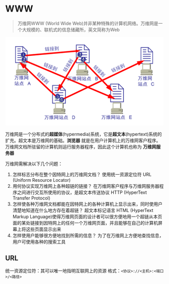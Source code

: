 # WWW
> 万维网WWW (World Wide Web)并非某种特殊的计算机网络。万维网是一个大规模的、联机式的信息储藏所，英文简称为Web

![](/.src/pic/www.png)

万维网是一个分布式的**超媒体**(hypermedia)系统，它是**超文本**(hypertext)系统的扩充。超文本是万维网的基础。**浏览器** 就是在用户计算机上的万维网客户程序。万维网文档所驻留的计算机则运行服务器程序，因此这个计算机也称为 **万维网服务器**

万维网需解决以下几个问题：

1. 怎样标志分布在整个因特网上的万维网文档？
使用统一资源定位符 URL (Uniform Resource Locator)
2. 用何协议实现万维网上各种超链的链接？
在万维网客户程序与万维网服务器程序之间进行交互所使用的协议，是超文本传送协议 HTTP (HyperText Transfer Protocol)
3. 怎样使各种万维网文档都能在因特网上的各种计算机上显示出来，同时使用户清楚地知道在什么地方存在着超链？
超文本标记语言 HTML (HyperText Markup Language)使得万维网页面的设计者可以很方便地用一个超链从本页面的某处链接到因特网上的任何一个万维网页面，并且能够在自己的计算机屏幕上将这些页面显示出来
4. 怎样使用户能够很方便地找到所需的信息？
为了在万维网上方便地查找信息，用户可使用各种的搜索工具

## URL
统一资源定位符：其可以唯一地指明互联网上的资源
格式：``<协议>://<主机>:<端口>/<路径>``